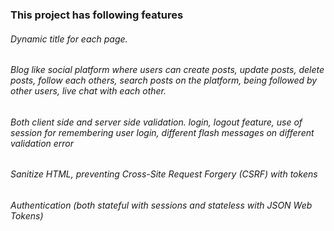 ### This project has following features

###### Dynamic title for each page.

###### Blog like social platform where users can create posts, update posts, delete posts, follow each others, search posts on the platform, being followed by other users, live chat with each other.

###### Both client side and server side validation. login, logout feature, use of session for remembering user login, different flash messages on different validation error

###### Sanitize HTML, preventing Cross-Site Request Forgery (CSRF) with tokens

###### Authentication (both stateful with sessions and stateless with JSON Web Tokens)
